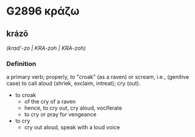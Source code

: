 # G2896 κράζω

## krázō

_(krad'-zo | KRA-zoh | KRA-zoh)_

### Definition

a primary verb; properly, to "croak" (as a raven) or scream, i.e., (genitive case) to call aloud (shriek, exclaim, intreat); cry (out).

- to croak
  - of the cry of a raven
  - hence, to cry out, cry aloud, vociferate
  - to cry or pray for vengeance
- to cry
  - cry out aloud, speak with a loud voice


